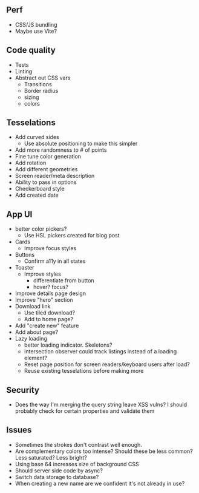## Perf

- CSS/JS bundling
- Maybe use Vite?

## Code quality

- Tests
- Linting
- Abstract out CSS vars
  - Transitions
  - Border radius
  - sizing
  - colors

## Tesselations

- Add curved sides
  - Use absolute positioning to make this simpler
- Add more randomness to # of points
- Fine tune color generation
- Add rotation
- Add different geometries
- Screen reader/meta description
- Ability to pass in options
- Checkerboard style
- Add created date

## App UI

- better color pickers?
  - Use HSL pickers created for blog post
- Cards
  - Improve focus styles
- Buttons
  - Confirm a11y in all states
- Toaster
  - Improve styles
    - differentiate from button
    - hover? focus?
- Improve details page design
- Improve "hero" section
- Download link
  - Use tiled download?
  - Add to home page?
- Add "create new" feature
- Add about page?
- Lazy loading
  - better loading indicator. Skeletons?
  - intersection observer could track listings instead of a loading element?
  - Reset page position for screen readers/keyboard users after load?
  - Reuse existing tesselations before making more

## Security

- Does the way I'm merging the query string leave XSS vulns? I should probably check for certain properties and validate them

## Issues

- Sometimes the strokes don't contrast well enough.
- Are complementary colors too intense? Should these be less common? Less saturated? Less bright?
- Using base 64 increases size of background CSS
- Should server side code by async?
- Switch data storage to database?
- When creating a new name are we confident it's not already in use?
